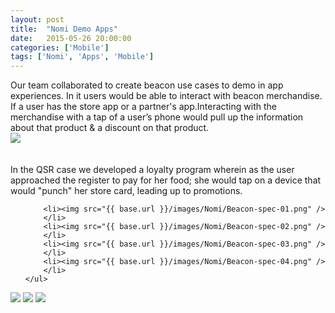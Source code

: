 ```yaml
---
layout: post
title:  "Nomi Demo Apps"
date:   2015-05-26 20:00:00
categories: ['Mobile']
tags: ['Nomi', 'Apps', 'Mobile']
---
```

<div class="text-block">
Our team collaborated to create beacon use cases to demo in app experiences. In it users would be able to interact with beacon merchandise. If a user has the store app or a partner's app.Interacting with the merchandise with a tap of a user’s phone would pull up the information about that product &amp; a discount on that product. 
</div>

<div class="images">
	<img src="{{ base.url }}/images/Nomi/Nike-00.jpg" />
</div>

<div class="text-block small">
	<br /><br />In the QSR case we developed a loyalty program wherein as the user approached the register to pay for her food; she would tap on a device that would "punch" her store card, leading up to promotions.
	<ul class="sketch">

		<li><img src="{{ base.url }}/images/Nomi/Beacon-spec-01.png" />
		</li>
		<li><img src="{{ base.url }}/images/Nomi/Beacon-spec-02.png" />
		</li>
		<li><img src="{{ base.url }}/images/Nomi/Beacon-spec-03.png" />
		</li>
		<li><img src="{{ base.url }}/images/Nomi/Beacon-spec-04.png" />
		</li>
	</ul>
</div>

<div class="images">
	<img src="{{ base.url }}/images/Nomi/Nike-01.png" />
	<img src="{{ base.url }}/images/Nomi/Nike-02.png" />
	<img src="{{ base.url }}/images/Nomi/Nike-03.png" />
</div>


[jekyll-gh]: https://github.com/jekyll/jekyll
[jekyll]:    http://jekyllrb.com
